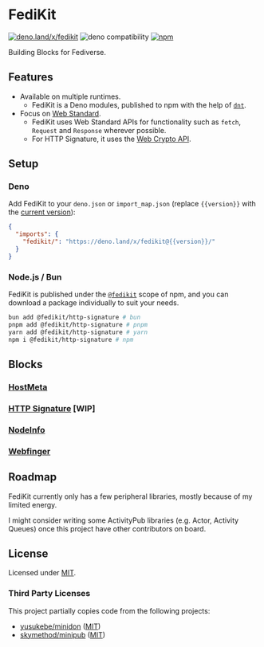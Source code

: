 # FediKit

[![deno.land/x/fedikit](https://shield.deno.dev/x/fedikit)](https://deno.land/x/fedikit)
![deno compatibility](https://shield.deno.dev/deno/^1.38)
[![npm](https://img.shields.io/npm/v/%40fedikit/http-signature)](https://www.npmjs.com/org/fedikit)

Building Blocks for Fediverse.

## Features

- Available on multiple runtimes.
  - FediKit is a Deno modules, published to npm with the help of [`dnt`](https://github.com/denoland/dnt).
- Focus on [Web Standard](https://hono.dev/concepts/web-standard).
  - FediKit uses Web Standard APIs for functionality such as `fetch`, `Request` and `Response` wherever possible.
  - For HTTP Signature, it uses the [Web Crypto API](https://developer.mozilla.org/en-US/docs/Web/API/Web_Crypto_API).

## Setup

### Deno

Add FediKit to your `deno.json` or `import_map.json` (replace `{{version}}` with
the [current version](https://github.com/fedikit/fedikit/tags)):

```json
{
  "imports": {
    "fedikit/": "https://deno.land/x/fedikit@{{version}}/"
  }
}
```

### Node.js / Bun

FediKit is published under the [`@fedikit`](https://www.npmjs.com/org/fedikit)
scope of npm, and you can download a package individually to suit your needs.

```bash
bun add @fedikit/http-signature # bun
pnpm add @fedikit/http-signature # pnpm
yarn add @fedikit/http-signature # yarn
npm i @fedikit/http-signature # npm
```

## Blocks

### [HostMeta](/src/host-meta/)

### [HTTP Signature](/src/http-signature/) [WIP]

### [NodeInfo](/src/nodeinfo/)

### [Webfinger](/src/webfinger/)

## Roadmap

FediKit currently only has a few peripheral libraries, mostly because of my
limited energy.

I might consider writing some ActivityPub libraries (e.g. Actor, Activity
Queues) once this project have other contributors on board.

## License

Licensed under [MIT](LICENSE.md).

### Third Party Licenses

This project partially copies code from the following projects:

- [yusukebe/minidon](https://github.com/yusukebe/minidon)
  ([MIT](https://github.com/yusukebe/minidon#license))
- [skymethod/minipub](https://github.com/skymethod/minipub)
  ([MIT](https://github.com/skymethod/minipub/blob/master/LICENSE))
